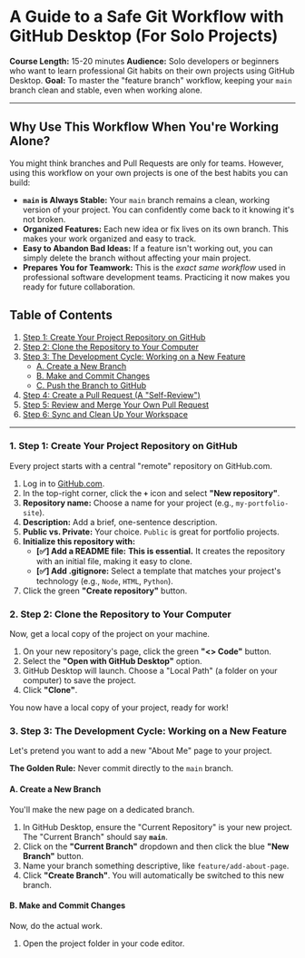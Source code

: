 # A Guide to a Safe Git Workflow with GitHub Desktop (For Solo Projects)

**Course Length:** 15-20 minutes
**Audience:** Solo developers or beginners who want to learn professional Git habits on their own projects using GitHub Desktop.
**Goal:** To master the "feature branch" workflow, keeping your `main` branch clean and stable, even when working alone.

---

## Why Use This Workflow When You're Working Alone?

You might think branches and Pull Requests are only for teams. However, using this workflow on your own projects is one of the best habits you can build:

*   **`main` is Always Stable:** Your `main` branch remains a clean, working version of your project. You can confidently come back to it knowing it's not broken.
*   **Organized Features:** Each new idea or fix lives on its own branch. This makes your work organized and easy to track.
*   **Easy to Abandon Bad Ideas:** If a feature isn't working out, you can simply delete the branch without affecting your main project.
*   **Prepares You for Teamwork:** This is the *exact same workflow* used in professional software development teams. Practicing it now makes you ready for future collaboration.

## Table of Contents

1.  [Step 1: Create Your Project Repository on GitHub](#1-step-1-create-your-project-repository-on-github)
2.  [Step 2: Clone the Repository to Your Computer](#2-step-2-clone-the-repository-to-your-computer)
3.  [Step 3: The Development Cycle: Working on a New Feature](#3-step-3-the-development-cycle-working-on-a-new-feature)
    *   [A. Create a New Branch](#a-create-a-new-branch)
    *   [B. Make and Commit Changes](#b-make-and-commit-changes)
    *   [C. Push the Branch to GitHub](#c-push-the-branch-to-github)
4.  [Step 4: Create a Pull Request (A "Self-Review")](#4-step-4-create-a-pull-request-a-self-review)
5.  [Step 5: Review and Merge Your Own Pull Request](#5-step-5-review-and-merge-your-own-pull-request)
6.  [Step 6: Sync and Clean Up Your Workspace](#6-step-6-sync-and-clean-up-your-workspace)

---

### 1. Step 1: Create Your Project Repository on GitHub

Every project starts with a central "remote" repository on GitHub.com.

1.  Log in to [GitHub.com](https://github.com).
2.  In the top-right corner, click the **`+`** icon and select **"New repository"**.
3.  **Repository name:** Choose a name for your project (e.g., `my-portfolio-site`).
4.  **Description:** Add a brief, one-sentence description.
5.  **Public vs. Private:** Your choice. `Public` is great for portfolio projects.
6.  **Initialize this repository with:**
    *   **[✅] Add a README file:** **This is essential.** It creates the repository with an initial file, making it easy to clone.
    *   **[✅] Add .gitignore:** Select a template that matches your project's technology (e.g., `Node`, `HTML`, `Python`).
7.  Click the green **"Create repository"** button.

### 2. Step 2: Clone the Repository to Your Computer

Now, get a local copy of the project on your machine.

1.  On your new repository's page, click the green **"<> Code"** button.
2.  Select the **"Open with GitHub Desktop"** option.
3.  GitHub Desktop will launch. Choose a "Local Path" (a folder on your computer) to save the project.
4.  Click **"Clone"**.

You now have a local copy of your project, ready for work!

### 3. Step 3: The Development Cycle: Working on a New Feature

Let's pretend you want to add a new "About Me" page to your project.

**The Golden Rule:** Never commit directly to the `main` branch.

#### A. Create a New Branch

You'll make the new page on a dedicated branch.

1.  In GitHub Desktop, ensure the "Current Repository" is your new project. The "Current Branch" should say **`main`**.
2.  Click on the **"Current Branch"** dropdown and then click the blue **"New Branch"** button.
3.  Name your branch something descriptive, like `feature/add-about-page`.
4.  Click **"Create Branch"**. You will automatically be switched to this new branch.

#### B. Make and Commit Changes

Now, do the actual work.

1.  Open the project folder in your code editor.

